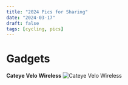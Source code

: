 ```yaml
---
title: "2024 Pics for Sharing"
date: "2024-03-17"
draft: false
tags: [cycling, pics]
---
```


# Gadgets

**Cateye Velo Wireless**
![Cateye Velo Wireless](cateye.jpg)

